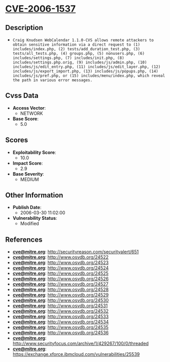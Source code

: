 
# [CVE-2006-1537](https://cve.mitre.org/cgi-bin/cvename.cgi?name=CVE-2006-1537)

## Description

- `Craig Knudsen WebCalendar 1.1.0-CVS allows remote attackers to obtain sensitive information via a direct request to (1) includes/index.php, (2) tests/add_duration_test.php, (3) tests/all_tests.php, (4) groups.php, (5) nonusers.php, (6) includes/settings.php, (7) includes/init.php, (8) includes/settings.php.orig, (9) includes/js/admin.php, (10) includes/js/edit_entry.php, (11) includes/js/edit_layer.php, (12) includes/js/export_import.php, (13) includes/js/popups.php, (14) includes/js/pref.php, or (15) includes/menu/index.php, which reveal the path in various error messages.`

## Cvss Data

- **Access Vector**:
  - NETWORK
- **Base Score**:
  - 5.0

## Scores

- **Exploitability Score**:
  - 10.0
- **Impact Score**:
  - 2.9
- **Base Severity**:
  - MEDIUM

## Other Information

- **Publish Date**:
  - 2006-03-30 11:02:00
- **Vulnerability Status**:
  - Modified

## References

- **cve@mitre.org**: http://securityreason.com/securityalert/651
- **cve@mitre.org**: http://www.osvdb.org/24522
- **cve@mitre.org**: http://www.osvdb.org/24523
- **cve@mitre.org**: http://www.osvdb.org/24524
- **cve@mitre.org**: http://www.osvdb.org/24525
- **cve@mitre.org**: http://www.osvdb.org/24526
- **cve@mitre.org**: http://www.osvdb.org/24527
- **cve@mitre.org**: http://www.osvdb.org/24528
- **cve@mitre.org**: http://www.osvdb.org/24529
- **cve@mitre.org**: http://www.osvdb.org/24530
- **cve@mitre.org**: http://www.osvdb.org/24531
- **cve@mitre.org**: http://www.osvdb.org/24532
- **cve@mitre.org**: http://www.osvdb.org/24533
- **cve@mitre.org**: http://www.osvdb.org/24534
- **cve@mitre.org**: http://www.osvdb.org/24535
- **cve@mitre.org**: http://www.osvdb.org/24536
- **cve@mitre.org**: http://www.securityfocus.com/archive/1/429267/100/0/threaded
- **cve@mitre.org**: https://exchange.xforce.ibmcloud.com/vulnerabilities/25539
